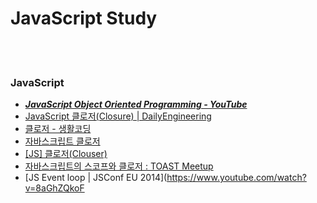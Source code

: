 JavaScript Study
==========


 <br/><br/>


### JavaScript
- [___JavaScript Object Oriented Programming - YouTube___](https://www.youtube.com/playlist?list=PLuHgQVnccGMAMctarDlPyv6upFUUnpSO3)
- [JavaScript 클로저(Closure) | DailyEngineering](https://hyunseob.github.io/2016/08/30/javascript-closure/)
- [클로저 - 생활코딩](https://opentutorials.org/course/743/6544)
- [자바스크립트 클로저](https://brunch.co.kr/@kd4/10)
- [[JS] 클로저(Clouser)](https://victorydntmd.tistory.com/m/44)
- [자바스크립트의 스코프와 클로저 : TOAST Meetup](https://meetup.toast.com/posts/86)
- [JS Event loop | JSConf EU 2014](https://www.youtube.com/watch?v=8aGhZQkoF